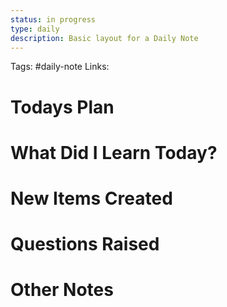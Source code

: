 ```yaml
---
status: in progress
type: daily
description: Basic layout for a Daily Note
---
```

Tags: #daily-note
Links: <!-- Add any additional links here -->

# Todays Plan
<!-- What is the plan for today? Is there anything left over from yesterday? -->

# What Did I Learn Today?
<!-- Put any new ideas or topics to found out today, can any of them be new links? -->

# New Items Created
<!-- Put links to new items created here -->

# Questions Raised
<!-- Did you have any unanswered questions from today?  Do you have anything you need to follow up? -->

# Other Notes
<!-- Put other notes here, like the weather for the day, any thoughts you had, other quick notes to expand on -->